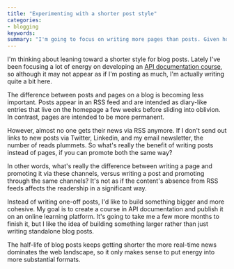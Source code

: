 ```yaml
---
title: "Experimenting with a shorter post style"
categories:
- blogging
keywords: 
summary: "I'm going to focus on writing more pages than posts. Given how few people use RSS, the distinction between pages and posts is becoming trivial. It makes more sense to focus my efforts on a more substantial format."
---
```


I'm thinking about leaning toward a shorter style for blog posts. Lately I've been focusing a lot of energy on developing an [API documentation course](http://idratherbewriting.com/learnapidoc/), so although it may not appear as if I'm posting as much, I'm actually writing quite a bit here.

The difference between posts and pages on a blog is becoming less important. Posts appear in an RSS feed and are intended as diary-like entries that live on the homepage a few weeks before sliding into oblivion. In contrast, pages are intended to be more permanent. 

However, almost no one gets their news via RSS anymore. If I don't send out links to new posts via Twitter, Linkedin, and my email newsletter, the number of reads plummets. So what's really the benefit of writing posts instead of pages, if you can promote both the same way? 

In other words, what's really the difference between writing a page and promoting it via these channels, versus writing a post and promoting through the same channels? It's not as if the content's absence from RSS feeds affects the readership in a significant way.

Instead of writing one-off posts, I'd like to build something bigger and more cohesive. My goal is to create a  course in API documentation and publish it on an online learning platform. It's going to take me a few more months to finish it, but I like the idea of building something larger rather than just writing standalone blog posts. 

The half-life of blog posts keeps getting shorter the more real-time news dominates the web landscape, so it only makes sense to put energy into more substantial formats.